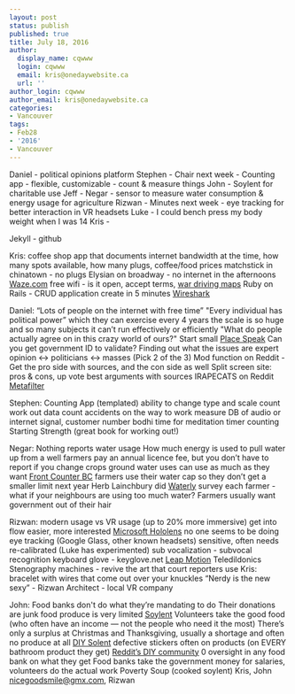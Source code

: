 ```yaml
---
layout: post
status: publish
published: true
title: July 18, 2016 
author:
  display_name: cqwww
  login: cqwww
  email: kris@onedaywebsite.ca
  url: ''
author_login: cqwww
author_email: kris@onedaywebsite.ca
categories:
- Vancouver
tags:
- Feb28
- '2016'
- Vancouver
---
```

Daniel - political opinions platform 
Stephen - Chair next week - Counting app - flexible, customizable - count & measure things
John - Soylent for charitable use
Jeff - 
Negar - sensor to measure water consumption & energy usage for agriculture
Rizwan - Minutes next week - eye tracking for better interaction in VR headsets
Luke - I could bench press my body weight when I was 14
Kris - 

Jekyll - github

Kris: coffee shop app that documents internet bandwidth at the time, how many spots available, how many plugs, coffee/food prices
matchstick in chinatown - no plugs
Elysian on broadway - no internet in the afternoons
[Waze.com](http://waze.com)
free wifi - is it open, accept terms, 
[war driving maps](http://www.wigle.net)
Ruby on Rails - CRUD application
create in 5 minutes
[Wireshark](wireshark.org)

Daniel: 
“Lots of people on the internet with free time”
"Every individual has political power” which they can exercise every 4 years
the scale is so huge and so many subjects it can’t run effectively or efficiently
"What do people actually agree on in this crazy world of ours?"
Start small
[Place Speak](https://placespeak.com)
Can you get government ID to validate? 
Finding out what the issues are
expert opinion <-> politicians <-> masses (Pick 2 of the 3)
Mod function on Reddit - Get the pro side with sources, and the con side as well
Split screen site: pros & cons, up vote best arguments with sources
IRAPECATS on Reddit
[Metafilter](http://www.metafilter.com)

Stephen:
Counting App (templated)
ability to change type and scale
count work out data
count accidents on the way to work
measure DB of audio or internet signal, customer number
bodhi time for meditation
timer counting
Starting Strength (great book for working out!)

Negar: 
Nothing reports water usage
How much energy is used to pull water up from a well
farmers pay an annual licence fee, but you don’t have to report if you change crops 
ground water uses can use as much as they want
[Front Counter BC](http://www.frontcounterbc.gov.bc.ca)
farmers use their water cap so they don’t get a smaller limit next year
Herb Lainchbury did [Waterly](http://www.waterly.ca)
survey each farmer - what if your neighbours are using too much water?
Farmers usually want government out of their hair

Rizwan: 
modern usage vs VR usage (up to 20% more immersive)
get into flow easier, more interested
[Microsoft Hololens](http://www.microsoft.com/microsoft-hololens/)
no one seems to be doing eye tracking (Google Glass, other known headsets)
sensitive, often needs re-calibrated (Luke has experimented)
sub vocalization - subvocal recognition
keyboard glove - keyglove.net
[Leap Motion](http://www.leapmotion.com)
Teledildonics
Stenography machines - revive the art that court reporters use
Kris: bracelet with wires that come out over your knuckles
“Nerdy is the new sexy” - Rizwan
Architect - local VR company

John: 
Food banks don't do what they’re mandating to do
Their donations are junk food
produce is very limited
[Soylent](http://www.soylent.com)
Volunteers take the good food (who often have an income — not the people who need it the most)
There’s only a surplus at Christmas and Thanksgiving, usually a shortage and often no produce at all
[DIY Solent](https://diy.soylent.com)
defective stickers often on products (on EVERY bathroom product they get)
[Reddit’s DIY community](https://www.reddit.com/r/soylent/wiki/diy)
0 oversight in any food bank on what they get
Food banks take the government money for salaries, volunteers do the actual work
Poverty Soup (cooked soylent)
Kris, John nicegoodsmile@gmx.com, Rizwan
